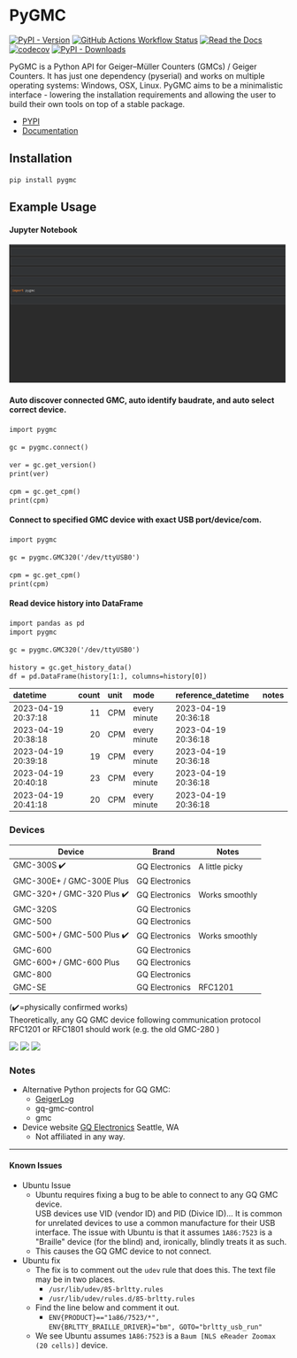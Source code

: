 # PyGMC
[![PyPI - Version](https://img.shields.io/pypi/v/pygmc?logo=python&color=green)](https://pypi.org/project/pygmc/)
[![GitHub Actions Workflow Status](https://img.shields.io/github/actions/workflow/status/Wikilicious/pygmc/python-app.yml?branch=master&logo=github&label=Tests)](https://github.com/Wikilicious/pygmc/tree/master/tests)
[![Read the Docs](https://img.shields.io/readthedocs/pygmc?logo=readthedocs)](https://pygmc.readthedocs.io/)
[![codecov](https://codecov.io/gh/Wikilicious/pygmc/graph/badge.svg?token=9X2V5CWPDM)](https://codecov.io/gh/Wikilicious/pygmc)
[![PyPI - Downloads](https://img.shields.io/pypi/dm/pygmc?logo=pypi)](https://pypi.org/project/pygmc/)

PyGMC is a Python API for Geiger–Müller Counters (GMCs) / Geiger Counters.
It has just one dependency (pyserial) and works on multiple operating
systems: Windows, OSX, Linux. PyGMC aims to be a minimalistic interface -
lowering the installation requirements and allowing the user to build their
own tools on top of a stable package.

- [PYPI](https://pypi.org/project/pygmc/)
- [Documentation](https://pygmc.readthedocs.io/)

## Installation 
```shell
pip install pygmc
```

## Example Usage

#### Jupyter Notebook
<img src="https://github.com/Wikilicious/pygmc/blob/master/pygmc_usage_example_0.9.1.gif" width=500>

#### Auto discover connected GMC, auto identify baudrate, and auto select correct device.
```pycon
import pygmc

gc = pygmc.connect()

ver = gc.get_version()
print(ver)

cpm = gc.get_cpm()
print(cpm)
```

#### Connect to specified GMC device with exact USB port/device/com.
```pycon
import pygmc

gc = pygmc.GMC320('/dev/ttyUSB0')

cpm = gc.get_cpm()
print(cpm)
```

#### Read device history into DataFrame
```pycon
import pandas as pd
import pygmc

gc = pygmc.GMC320('/dev/ttyUSB0')

history = gc.get_history_data()
df = pd.DataFrame(history[1:], columns=history[0])
```
| datetime            |   count | unit   | mode         | reference_datetime   | notes   |
|:--------------------|--------:|:-------|:-------------|:---------------------|:--------|
| 2023-04-19 20:37:18 |      11 | CPM    | every minute | 2023-04-19 20:36:18  |         |
| 2023-04-19 20:38:18 |      20 | CPM    | every minute | 2023-04-19 20:36:18  |         |
| 2023-04-19 20:39:18 |      19 | CPM    | every minute | 2023-04-19 20:36:18  |         |
| 2023-04-19 20:40:18 |      23 | CPM    | every minute | 2023-04-19 20:36:18  |         |
| 2023-04-19 20:41:18 |      20 | CPM    | every minute | 2023-04-19 20:36:18  |         |

### Devices
| Device | Brand | Notes          |
| ------ | ----- |----------------|
| GMC-300S ✔️ | GQ Electronics | A little picky |
| GMC-300E+ / GMC-300E Plus | GQ Electronics |
| GMC-320+ / GMC-320 Plus ✔️ |GQ Electronics | Works smoothly |
| GMC-320S | GQ Electronics |
| GMC-500 | GQ Electronics |
| GMC-500+ / GMC-500 Plus ✔️ | GQ Electronics | Works smoothly |
| GMC-600 | GQ Electronics |
| GMC-600+ / GMC-600 Plus | GQ Electronics |
| GMC-800 | GQ Electronics |
| GMC-SE | GQ Electronics | RFC1201 |

(✔️=physically confirmed works)  
Theoretically, any GQ GMC device following communication protocol RFC1201 or RFC1801 should work (e.g. the old GMC-280 )

![](https://www.gqelectronicsllc.com/comersus/store/catalog/300s%20main.jpg)
![](https://www.gqelectronicsllc.com/comersus/store/catalog/GMC-320-Plus_350.png)
![](https://www.gqelectronicsllc.com/comersus/store/catalog/GMC-500HV_350.png)


### Notes
- Alternative Python projects for GQ GMC:
  - [GeigerLog](https://sourceforge.net/projects/geigerlog/)
  - gq-gmc-control
  - gmc
- Device website [GQ Electronics](https://gqelectronicsllc.com/) Seattle, WA
  - Not affiliated in any way.


---
#### Known Issues
- Ubuntu Issue
    - Ubuntu requires fixing a bug to be able to connect to any GQ GMC device.  
USB devices use VID (vendor ID) and PID (Divice ID)... It is common for unrelated devices to use a common manufacture for their USB interface.
The issue with Ubuntu is that it assumes `1A86:7523` is a "Braille" device (for the blind) and, ironically, blindly treats it as such. 
    - This causes the GQ GMC device to not connect. 
- Ubuntu fix
  - The fix is to comment out the `udev` rule that does this. The text file may be in two places.
    - `/usr/lib/udev/85-brltty.rules`
    - `/usr/lib/udev/rules.d/85-brltty.rules`
  - Find the line below and comment it out.
    - `ENV{PRODUCT}=="1a86/7523/*", ENV{BRLTTY_BRAILLE_DRIVER}="bm", GOTO="brltty_usb_run"`
  - We see Ubuntu assumes `1A86:7523` is a `Baum [NLS eReader Zoomax (20 cells)]` device.
